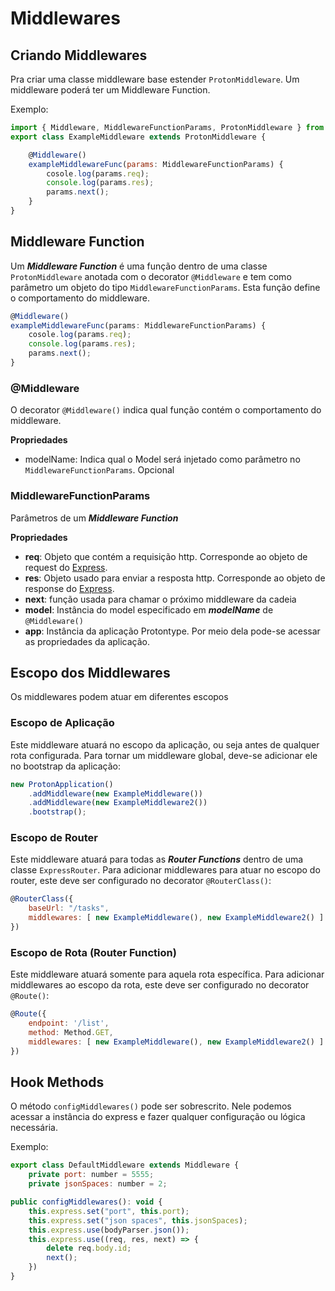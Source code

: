 # Middlewares

## Criando Middlewares

Pra criar uma classe middleware base estender ```ProtonMiddleware```. Um middleware poderá ter um Middleware Function.

Exemplo:

```javascript
import { Middleware, MiddlewareFunctionParams, ProtonMiddleware } from 'protontype';
export class ExampleMiddleware extends ProtonMiddleware {

    @Middleware()
    exampleMiddlewareFunc(params: MiddlewareFunctionParams) {
        cosole.log(params.req);
        console.log(params.res);
        params.next();
    }
}
```

## Middleware Function

Um ***Middleware Function*** é uma função dentro de uma classe ```ProtonMiddleware```  anotada com o decorator ```@Middleware``` e tem como parâmetro um objeto do tipo ```MiddlewareFunctionParams```. Esta função define o comportamento do middleware.

```javascript
@Middleware()
exampleMiddlewareFunc(params: MiddlewareFunctionParams) {
    cosole.log(params.req);
    console.log(params.res);
    params.next();
}
```

### @Middleware
O decorator ```@Middleware()``` indica qual função contém o comportamento do middleware.

**Propriedades**

- modelName: Indica qual o Model será injetado como parâmetro no ```MiddlewareFunctionParams```. Opcional

### MiddlewareFunctionParams

Parâmetros de um ***Middleware Function***

**Propriedades**

- **req**: Objeto que contém a requisição http. Corresponde ao objeto de request do [Express](http://expressjs.com/ "").
- **res**: Objeto usado para enviar a resposta http. Corresponde ao objeto de response do [Express](http://expressjs.com/ "").
- **next**: função usada para chamar o próximo middleware da cadeia
- **model**: Instância do model especificado em ***modelName*** de ```@Middleware()```
- **app**: Instância da aplicação Protontype. Por meio dela pode-se acessar as propriedades da aplicação.

## Escopo dos Middlewares
Os middlewares podem atuar em diferentes escopos

### Escopo de Aplicação
Este middleware atuará no escopo da aplicação, ou seja antes de qualquer rota configurada.
Para tornar um middleware global, deve-se adicionar ele no bootstrap da aplicação:

```javascript
new ProtonApplication()
    .addMiddleware(new ExampleMiddleware())
    .addMiddleware(new ExampleMiddleware2())
    .bootstrap();
```

### Escopo de Router
Este middleware atuará para todas as ***Router Functions*** dentro de uma classe ```ExpressRouter```.
Para adicionar middlewares para atuar no escopo do router, este deve ser configurado no decorator ```@RouterClass()```:

```javascript
@RouterClass({
    baseUrl: "/tasks",
    middlewares: [ new ExampleMiddleware(), new ExampleMiddleware2() ]
})
```

### Escopo de Rota (Router Function)
Este middleware atuará somente para aquela rota específica. Para adicionar middlewares ao escopo da rota, este deve ser configurado no decorator ```@Route()```:

```javascript
@Route({
    endpoint: '/list',
    method: Method.GET,
    middlewares: [ new ExampleMiddleware(), new ExampleMiddleware2() ]
})
```

## Hook Methods

 O método ```configMiddlewares()``` pode ser sobrescrito. Nele podemos acessar a instância do express e fazer qualquer configuração ou lógica necessária.

Exemplo:

```javascript
export class DefaultMiddleware extends Middleware {
    private port: number = 5555;
    private jsonSpaces: number = 2;

public configMiddlewares(): void {
    this.express.set("port", this.port);
    this.express.set("json spaces", this.jsonSpaces);
    this.express.use(bodyParser.json());
    this.express.use((req, res, next) => {
        delete req.body.id;
        next();
    })
}
```
